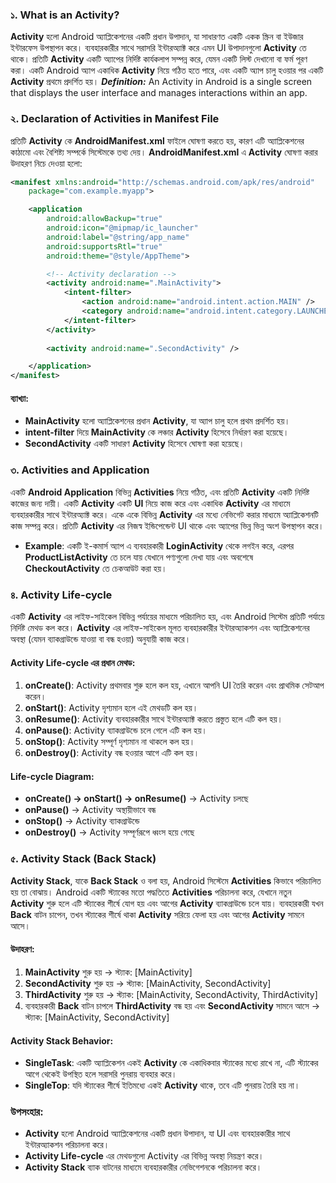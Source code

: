 ### ১. **What is an Activity?**
**Activity** হলো Android অ্যাপ্লিকেশনের একটি প্রধান উপাদান, যা সাধারণত একটি একক স্ক্রিন বা ইউজার ইন্টারফেস উপস্থাপন করে। ব্যবহারকারীর সাথে সরাসরি ইন্টারঅ্যাক্ট করে এমন UI উপাদানগুলো **Activity** তে থাকে। প্রতিটি **Activity** একটি অ্যাপের নির্দিষ্ট কার্যকলাপ সম্পন্ন করে, যেমন একটি লিস্ট দেখানো বা ফর্ম পূরণ করা। একটি Android অ্যাপ একাধিক **Activity** নিয়ে গঠিত হতে পারে, এবং একটি অ্যাপ চালু হওয়ার পর একটি **Activity** প্রথমে প্রদর্শিত হয়।
***Definition:*** An Activity in Android is a single screen that displays the user interface and manages interactions within an app.

### ২. **Declaration of Activities in Manifest File**
প্রতিটি **Activity** কে **AndroidManifest.xml** ফাইলে ঘোষণা করতে হয়, কারণ এটি অ্যাপ্লিকেশনের কাঠামো এবং বৈশিষ্ট্য সম্পর্কে সিস্টেমকে তথ্য দেয়। **AndroidManifest.xml** এ **Activity** ঘোষণা করার উদাহরণ নিচে দেওয়া হলো:


```xml
<manifest xmlns:android="http://schemas.android.com/apk/res/android"
    package="com.example.myapp">

    <application
        android:allowBackup="true"
        android:icon="@mipmap/ic_launcher"
        android:label="@string/app_name"
        android:supportsRtl="true"
        android:theme="@style/AppTheme">

        <!-- Activity declaration -->
        <activity android:name=".MainActivity">
            <intent-filter>
                <action android:name="android.intent.action.MAIN" />
                <category android:name="android.intent.category.LAUNCHER" />
            </intent-filter>
        </activity>
        
        <activity android:name=".SecondActivity" />

    </application>
</manifest>
```

#### ব্যাখ্যা:
- **MainActivity** হলো অ্যাপ্লিকেশনের প্রধান **Activity**, যা অ্যাপ চালু হলে প্রথম প্রদর্শিত হয়।
- **intent-filter** দিয়ে **MainActivity** কে লঞ্চার **Activity** হিসেবে নির্ধারণ করা হয়েছে।
- **SecondActivity** একটি সাধারণ **Activity** হিসেবে ঘোষণা করা হয়েছে।

### ৩. **Activities and Application**
একটি **Android Application** বিভিন্ন **Activities** নিয়ে গঠিত, এবং প্রতিটি **Activity** একটি নির্দিষ্ট কাজের জন্য দায়ী। একটি **Activity** একটি **UI** নিয়ে কাজ করে এবং একাধিক **Activity** এর মাধ্যমে ব্যবহারকারীর সাথে ইন্টারঅ্যাক্ট করে। একে একে বিভিন্ন **Activity** এর মধ্যে নেভিগেট করার মাধ্যমে অ্যাপ্লিকেশনটি কাজ সম্পন্ন করে। প্রতিটি **Activity** এর নিজস্ব ইন্ডিপেন্ডেন্ট UI থাকে এবং অ্যাপের ভিন্ন ভিন্ন অংশ উপস্থাপন করে।

- **Example**: একটি ই-কমার্স অ্যাপ এ ব্যবহারকারী **LoginActivity** থেকে লগইন করে, এরপর **ProductListActivity** তে চলে যায় যেখানে পণ্যগুলো দেখা যায় এবং অবশেষে **CheckoutActivity** তে চেকআউট করা হয়।

### ৪. **Activity Life-cycle**
একটি **Activity** এর লাইফ-সাইকেল বিভিন্ন পর্যায়ের মাধ্যমে পরিচালিত হয়, এবং Android সিস্টেম প্রতিটি পর্যায়ে নির্দিষ্ট মেথড কল করে। **Activity** এর লাইফ-সাইকেল মূলত ব্যবহারকারীর ইন্টারঅ্যাকশন এবং অ্যাপ্লিকেশনের অবস্থা (যেমন ব্যাকগ্রাউন্ডে যাওয়া বা বন্ধ হওয়া) অনুযায়ী কাজ করে।

#### Activity Life-cycle এর প্রধান মেথড:
1. **onCreate()**: Activity প্রথমবার শুরু হলে কল হয়, এখানে আপনি UI তৈরি করেন এবং প্রাথমিক সেটআপ করেন।
2. **onStart()**: Activity দৃশ্যমান হলে এই মেথডটি কল হয়।
3. **onResume()**: Activity ব্যবহারকারীর সাথে ইন্টারঅ্যাক্ট করতে প্রস্তুত হলে এটি কল হয়।
4. **onPause()**: Activity ব্যাকগ্রাউন্ডে চলে গেলে এটি কল হয়।
5. **onStop()**: Activity সম্পূর্ণ দৃশ্যমান না থাকলে কল হয়।
6. **onDestroy()**: Activity বন্ধ হওয়ার আগে এটি কল হয়।

#### Life-cycle Diagram:

- **onCreate() → onStart() → onResume()** → Activity চলছে
- **onPause()** → Activity অস্থায়ীভাবে বন্ধ
- **onStop()** → Activity ব্যাকগ্রাউন্ডে
- **onDestroy()** → Activity সম্পূর্ণরূপে ধ্বংস হয়ে গেছে

### ৫. **Activity Stack (Back Stack)**
**Activity Stack**, যাকে **Back Stack** ও বলা হয়, Android সিস্টেমে **Activities** কিভাবে পরিচালিত হয় তা বোঝায়। Android একটি স্ট্যাকের মতো পদ্ধতিতে **Activities** পরিচালনা করে, যেখানে নতুন **Activity** শুরু হলে এটি স্ট্যাকের শীর্ষে যোগ হয় এবং আগের **Activity** ব্যাকগ্রাউন্ডে চলে যায়। ব্যবহারকারী যখন **Back** বাটন চাপেন, তখন স্ট্যাকের শীর্ষে থাকা **Activity** সরিয়ে ফেলা হয় এবং আগের **Activity** সামনে আসে।

#### উদাহরণ:
1. **MainActivity** শুরু হয় → স্ট্যাক: [MainActivity]
2. **SecondActivity** শুরু হয় → স্ট্যাক: [MainActivity, SecondActivity]
3. **ThirdActivity** শুরু হয় → স্ট্যাক: [MainActivity, SecondActivity, ThirdActivity]
4. ব্যবহারকারী **Back** বাটন চাপলে **ThirdActivity** বন্ধ হয় এবং **SecondActivity** সামনে আসে → স্ট্যাক: [MainActivity, SecondActivity]

#### Activity Stack Behavior:
- **SingleTask**: একটি অ্যাপ্লিকেশন একই **Activity** কে একাধিকবার স্ট্যাকের মধ্যে রাখে না, এটি স্ট্যাকের আগে থেকেই উপস্থিত হলে সরাসরি পুনরায় ব্যবহার করে।
- **SingleTop**: যদি স্ট্যাকের শীর্ষে ইতিমধ্যে একই **Activity** থাকে, তবে এটি পুনরায় তৈরি হয় না।
  
### উপসংহার:
- **Activity** হলো Android অ্যাপ্লিকেশনের একটি প্রধান উপাদান, যা UI এবং ব্যবহারকারীর সাথে ইন্টারঅ্যাকশন পরিচালনা করে।
- **Activity Life-cycle** এর মেথডগুলো Activity এর বিভিন্ন অবস্থা নিয়ন্ত্রণ করে।
- **Activity Stack** ব্যাক বাটনের মাধ্যমে ব্যবহারকারীর নেভিগেশনকে পরিচালনা করে।
